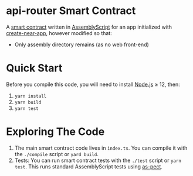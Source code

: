 # api-router Smart Contract

A [smart contract] written in [AssemblyScript] for an app initialized with [create-near-app], however modified so that:

- Only assembly directory remains (as no web front-end)

# Quick Start

Before you compile this code, you will need to install [Node.js] ≥ 12, then:

1. `yarn install`
2. `yarn build`
3. `yarn test`

# Exploring The Code

1. The main smart contract code lives in `index.ts`. You can compile
   it with the `./compile` script or `yard build`.
2. Tests: You can run smart contract tests with the `./test` script or `yarn test`. This runs
   standard AssemblyScript tests using [as-pect].

[smart contract]: https://docs.near.org/docs/develop/contracts/overview
[assemblyscript]: https://www.assemblyscript.org/
[create-near-app]: https://github.com/near/create-near-app
[node.js]: https://nodejs.org/en/download/package-manager/
[as-pect]: https://www.npmjs.com/package/@as-pect/cli
